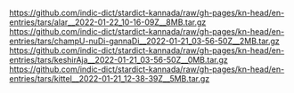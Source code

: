https://github.com/indic-dict/stardict-kannada/raw/gh-pages/kn-head/en-entries/tars/alar__2022-01-22_10-16-09Z__8MB.tar.gz  
https://github.com/indic-dict/stardict-kannada/raw/gh-pages/kn-head/en-entries/tars/champU-nuDi-gannaDi__2022-01-21_03-56-50Z__2MB.tar.gz  
https://github.com/indic-dict/stardict-kannada/raw/gh-pages/kn-head/en-entries/tars/keshirAja__2022-01-21_03-56-50Z__0MB.tar.gz  
https://github.com/indic-dict/stardict-kannada/raw/gh-pages/kn-head/en-entries/tars/kittel__2022-01-21_12-38-39Z__5MB.tar.gz  
